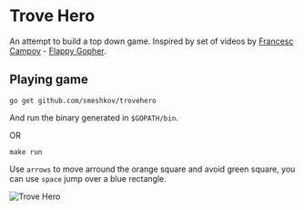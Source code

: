 # Trove Hero

An attempt to build a top down game. Inspired by set of videos by [Francesc Campoy](https://campoy.cat/) - [Flappy Gopher](https://github.com/campoy/flappy-gopher).

## Playing game

```
go get github.com/smeshkov/trovehero
```
And run the binary generated in `$GOPATH/bin`.

OR

`make run`

Use `arrows` to move arround the orange square and avoid green square, you can use `space` jump over a blue rectangle.

![Trove Hero](https://storage.googleapis.com/www.zoomio.org/trovehero.png)